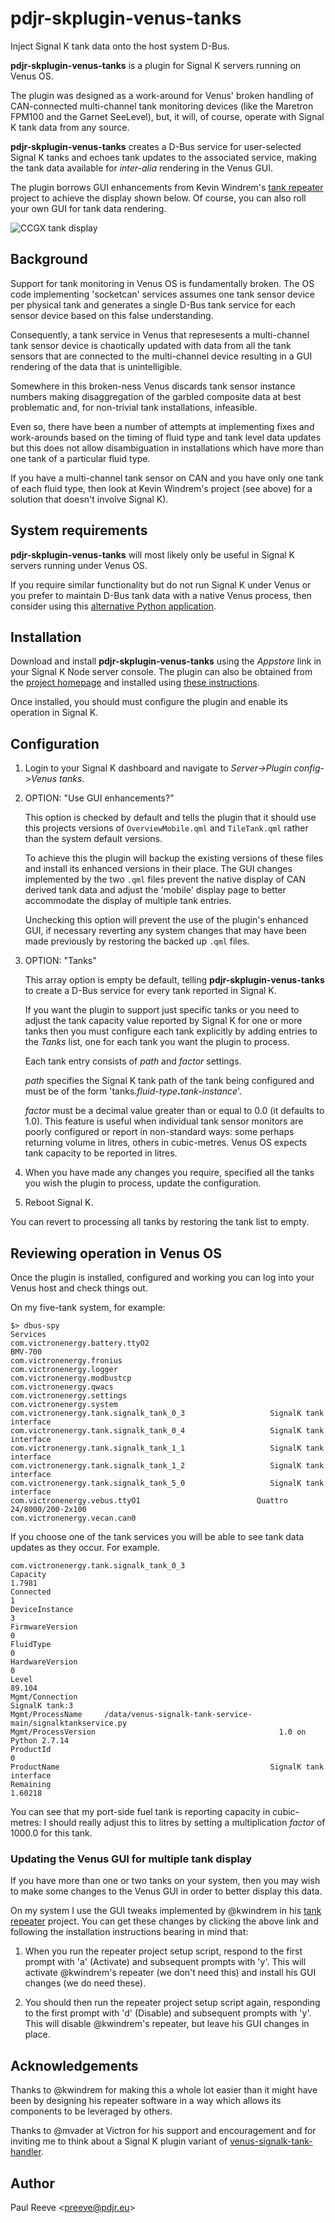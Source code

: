# pdjr-skplugin-venus-tanks

Inject Signal K tank data onto the host system D-Bus.

__pdjr-skplugin-venus-tanks__ is a plugin for Signal K servers running
on Venus OS.

The plugin was designed as a work-around for Venus' broken handling of
CAN-connected multi-channel tank monitoring devices (like the Maretron
FPM100 and the Garnet SeeLevel), but, it will, of course, operate with
Signal K tank data from any source.

__pdjr-skplugin-venus-tanks__ creates a D-Bus service for user-selected
Signal K tanks and echoes tank updates to the associated service, making
the tank data available for *inter-alia* rendering in the Venus GUI.

The plugin borrows GUI enhancements from Kevin Windrem's
[tank repeater](https://github.com/kwindrem/SeeLevel-N2K-Victron-VenusOS)
project to achieve the display shown below.
Of course, you can also roll your own GUI for tank data rendering.

![CCGX tank display](venus.png)

## Background

Support for tank monitoring in Venus OS is fundamentally broken.
The OS code implementing 'socketcan' services assumes one tank sensor
device per physical tank and generates a single D-Bus tank service for
each sensor device based on this false understanding.

Consequently, a tank service in Venus that represesents a multi-channel
tank sensor device is chaotically updated with data from all the tank
sensors that are connected to the multi-channel device resulting in a
GUI rendering of the data that is unintelligible.

Somewhere in this broken-ness Venus discards tank sensor instance
numbers making disaggregation of the garbled composite data at best
problematic and, for non-trivial tank installations, infeasible.

Even so, there have been a number of attempts at implementing fixes
and work-arounds based on the timing of fluid type and tank level
data updates but this does not allow disambiguation in installations
which have more than one tank of a particular fluid type.

If you have a multi-channel tank sensor on CAN and you have only one
tank of each fluid type, then look at Kevin Windrem's project (see
above) for a solution that doesn't involve Signal K).

## System requirements

__pdjr-skplugin-venus-tanks__ will most likely only be useful in
Signal K servers running under Venus OS.

If you require similar functionality but do not run Signal K under
Venus or you prefer to maintain D-Bus tank data with a native Venus
process, then consider using this
[alternative Python application](https://github.com/preeve9534/venus-signalk-tank-service).

## Installation

Download and install __pdjr-skplugin-venus-tanks__ using the _Appstore_
link in your Signal K Node server console.
The plugin can also be obtained from the 
[project homepage](https://github.com/preeve9534/pdjr-skplugin-venus-tanks)
and installed using
[these instructions](https://github.com/SignalK/signalk-server-node/blob/master/SERVERPLUGINS.md).

Once installed, you should must configure the plugin and enable its
operation in Signal K.

## Configuration

1. Login to your Signal K dashboard and navigate to
   _Server->Plugin config_->_Venus tanks_.

2. OPTION: "Use GUI enhancements?"

   This option is checked by default and tells the plugin that it should
   use this projects versions of ```OverviewMobile.qml``` and
   ```TileTank.qml``` rather than the system default versions.
   
   To achieve this the plugin will backup the existing versions of these
   files and install its enhanced versions in their place.
   The GUI changes implemented by the two ```.qml``` files prevent the
   native display of CAN derived tank data and adjust the 'mobile' display
   page to better accommodate the display of multiple tank entries.
   
   Unchecking this option will prevent the use of the plugin's enhanced
   GUI, if necessary reverting any system changes that may have been made
   previously by restoring the backed up ```.qml``` files.
   
3. OPTION: "Tanks"

   This array option is empty be default, telling __pdjr-skplugin-venus-tanks__
   to create a D-Bus service for every tank reported in Signal K.

   If you want the plugin to support just specific tanks or you need to
   adjust the tank capacity value reported by Signal K for one or more
   tanks then you must configure each tank explicitly by adding entries
   to the *Tanks* list, one for each tank you want the plugin to process.
   
   Each tank entry consists of *path* and *factor* settings.

   *path* specifies the Signal K tank path of the tank being configured
   and must be of the form 'tanks.*fluid-type*__.__*tank-instance*'.
   
   *factor* must be a decimal value greater than or equal to 0.0 (it
   defaults to 1.0).
   This feature is useful when individual tank sensor monitors are
   poorly configured or report in non-standard ways: some perhaps
   returning volume in litres, others in cubic-metres.
   Venus OS expects tank capacity to be reported in litres.
   
4. When you have made any changes you require, 
specified all the tanks you wish the plugin to process,
   update the configuration.
   
4. Reboot Signal K.

You can revert to processing all tanks by restoring the tank list to empty.

## Reviewing operation in Venus OS

Once the plugin is installed, configured and working you can log into
your Venus host and check things out.

On my five-tank system, for example:
```
$> dbus-spy
Services
com.victronenergy.battery.ttyO2                                          BMV-700
com.victronenergy.fronius
com.victronenergy.logger
com.victronenergy.modbustcp
com.victronenergy.qwacs
com.victronenergy.settings
com.victronenergy.system
com.victronenergy.tank.signalk_tank_0_3                   SignalK tank interface
com.victronenergy.tank.signalk_tank_0_4                   SignalK tank interface
com.victronenergy.tank.signalk_tank_1_1                   SignalK tank interface
com.victronenergy.tank.signalk_tank_1_2                   SignalK tank interface
com.victronenergy.tank.signalk_tank_5_0                   SignalK tank interface
com.victronenergy.vebus.ttyO1                          Quattro 24/8000/200-2x100
com.victronenergy.vecan.can0
```
If you choose one of the tank services you will be able to see tank
data updates as they occur. For example.
```
com.victronenergy.tank.signalk_tank_0_3
Capacity                                                                  1.7981
Connected                                                                      1
DeviceInstance                                                                 3
FirmwareVersion                                                                0
FluidType                                                                      0
HardwareVersion                                                                0
Level                                                                     89.104
Mgmt/Connection                                                   SignalK tank:3
Mgmt/ProcessName     /data/venus-signalk-tank-service-main/signalktankservice.py
Mgmt/ProcessVersion                                         1.0 on Python 2.7.14
ProductId                                                                      0
ProductName                                               SignalK tank interface
Remaining                                                                1.60218
```

You can see that my port-side fuel tank is reporting capacity in
cubic-metres: I should really adjust this to litres by setting a
multiplication *factor* of 1000.0 for this tank.

### Updating the Venus GUI for multiple tank display

If you have more than one or two tanks on your system, then you may
wish to make some changes to the Venus GUI in order to better 
display this data.

On my system I use the GUI tweaks implemented by @kwindrem in his
[tank repeater](https://github.com/kwindrem/SeeLevel-N2K-Victron-VenusOS)
project.
You can get these changes by clicking the above link and following
the installation instructions bearing in mind that:
   
1. When you run the repeater project setup script, respond to the
   first prompt with 'a' (Activate) and subsequent prompts with 'y'.
   This will activate @kwindrem's repeater (we don't need this) and
   install his GUI changes (we do need these).
   
2. You should then run the repeater project setup script again,
   responding to the first prompt with 'd' (Disable) and subsequent
   prompts with 'y'.
   This will disable @kwindrem's repeater, but leave his GUI changes
   in place.

## Acknowledgements

Thanks to @kwindrem for making this a whole lot easier than it might have
been by designing his repeater software in a way which allows its components
to be leveraged by others.

Thanks to @mvader at Victron for his support and encouragement and for
inviting me to think about a Signal K plugin variant of
[venus-signalk-tank-handler](https://github.com/preeve9534/venus-signalk-tank-service/).

## Author

Paul Reeve \<<preeve@pdjr.eu>\>
